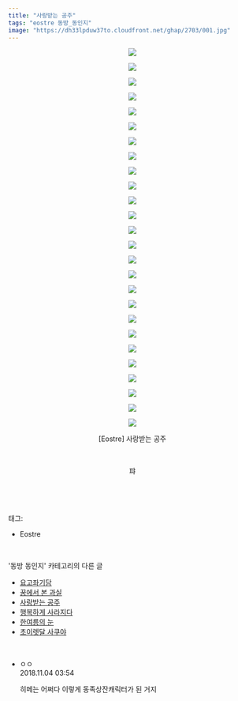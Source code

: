 ```yaml
---
title: "사랑받는 공주"
tags: "eostre 동방_동인지"
image: "https://dh33lpduw37to.cloudfront.net/ghap/2703/001.jpg"
---
```

<div class="article">
<p style="text-align: center; clear: none; float: none;"><img src="{{ site.imgserver2 }}/ghap/2703/001.jpg"/></p>
<p style="text-align: center; clear: none; float: none;"><img src="{{ site.imgserver2 }}/ghap/2703/002.jpg"/></p>
<p style="text-align: center; clear: none; float: none;"><img src="{{ site.imgserver2 }}/ghap/2703/003.jpg"/></p>
<p style="text-align: center; clear: none; float: none;"><img src="{{ site.imgserver2 }}/ghap/2703/004.jpg"/></p>
<p style="text-align: center; clear: none; float: none;"><img src="{{ site.imgserver2 }}/ghap/2703/005.jpg"/></p>
<p style="text-align: center; clear: none; float: none;"><img src="{{ site.imgserver2 }}/ghap/2703/006.jpg"/></p>
<p style="text-align: center; clear: none; float: none;"><img src="{{ site.imgserver2 }}/ghap/2703/007.jpg"/></p>
<p style="text-align: center; clear: none; float: none;"><img src="{{ site.imgserver2 }}/ghap/2703/008.jpg"/></p>
<p style="text-align: center; clear: none; float: none;"><img src="{{ site.imgserver2 }}/ghap/2703/009.jpg"/></p>
<p style="text-align: center; clear: none; float: none;"><img src="{{ site.imgserver2 }}/ghap/2703/010.jpg"/></p>
<p style="text-align: center; clear: none; float: none;"><img src="{{ site.imgserver2 }}/ghap/2703/011.jpg"/></p>
<p style="text-align: center; clear: none; float: none;"><img src="{{ site.imgserver2 }}/ghap/2703/012.jpg"/></p>
<p style="text-align: center; clear: none; float: none;"><img src="{{ site.imgserver2 }}/ghap/2703/013.jpg"/></p>
<p style="text-align: center; clear: none; float: none;"><img src="{{ site.imgserver2 }}/ghap/2703/014.jpg"/></p>
<p style="text-align: center; clear: none; float: none;"><img src="{{ site.imgserver2 }}/ghap/2703/015.jpg"/></p>
<p style="text-align: center; clear: none; float: none;"><img src="{{ site.imgserver2 }}/ghap/2703/016.jpg"/></p>
<p style="text-align: center; clear: none; float: none;"><img src="{{ site.imgserver2 }}/ghap/2703/017.jpg"/></p>
<p style="text-align: center; clear: none; float: none;"><img src="{{ site.imgserver2 }}/ghap/2703/018.jpg"/></p>
<p style="text-align: center; clear: none; float: none;"><img src="{{ site.imgserver2 }}/ghap/2703/019.jpg"/></p>
<p style="text-align: center; clear: none; float: none;"><img src="{{ site.imgserver2 }}/ghap/2703/020.jpg"/></p>
<p style="text-align: center; clear: none; float: none;"><img src="{{ site.imgserver2 }}/ghap/2703/021.jpg"/></p>
<p style="text-align: center; clear: none; float: none;"><img src="{{ site.imgserver2 }}/ghap/2703/022.jpg"/></p>
<p style="text-align: center; clear: none; float: none;"><img src="{{ site.imgserver2 }}/ghap/2703/023.jpg"/></p>
<p style="text-align: center; clear: none; float: none;"><img src="{{ site.imgserver2 }}/ghap/2703/024.jpg"/></p>
<p style="text-align: center; clear: none; float: none;"><img src="{{ site.imgserver2 }}/ghap/2703/025.jpg"/></p>
<p style="text-align: center; clear: none; float: none;"><img src="{{ site.imgserver2 }}/ghap/2703/026.jpg"/></p>
<p style="text-align: center; clear: none; float: none;">[Eostre] 사랑받는 공주</p>
<p style="text-align: center; clear: none; float: none;"><br/></p>
<p style="text-align: center; clear: none; float: none;">퍄</p>
<p><br/></p>
</div><br/>
<div class="tagTrail">
<p>태그: </p>
<ul>
<li>Eostre</li>
</ul>
</div><br/>
<div class="another">
<p>'동방 동인지' 카테고리의 다른 글</p>
<ul>
<li><a href="/ghap_2705">요고좌기담</a></li>
<li><a href="/ghap_2704">꿈에서 본 과실</a></li>
<li><a href="/ghap_2703">사랑받는 공주</a></li>
<li><a href="/ghap_2702">행복하게 사라지다</a></li>
<li><a href="/ghap_2701">한여름의 눈</a></li>
<li><a href="/ghap_2700">초이렛달 사쿠야</a></li>
</ul>
</div><br/>
<div class="cb_module cb_fluid">
<div class="cb_wrt cb_profile">
<div class="comment">
<ul>
<li class="cb_thumb_off" id="comment15367260">
<div class="cb_comment_area">
<div class="cb_info_area">
<div class="cb_section">
<span class="cb_nick_name">ㅇㅇ</span>
</div>
<div class="cb_section">
<span class="cb_date">2018.11.04 03:54 </span>
</div>
</div>
<div class="cb_dsc_comment">
<p class="cb_dsc">
											히메는 어쩌다 이렇게 동족상잔캐릭터가 된 거지
										</p>
</div>
</div></li>
</ul>
</div>
</div><!-- commentList close -->
</div><br/>
